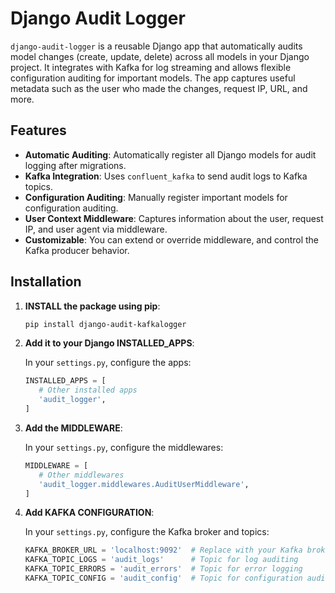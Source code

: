 # Django Audit Logger

`django-audit-logger` is a reusable Django app that automatically audits model changes (create, update, delete) across all models in your Django project. It integrates with Kafka for log streaming and allows flexible configuration auditing for important models. The app captures useful metadata such as the user who made the changes, request IP, URL, and more.

## Features

- **Automatic Auditing**: Automatically register all Django models for audit logging after migrations.
- **Kafka Integration**: Uses `confluent_kafka` to send audit logs to Kafka topics.
- **Configuration Auditing**: Manually register important models for configuration auditing.
- **User Context Middleware**: Captures information about the user, request IP, and user agent via middleware.
- **Customizable**: You can extend or override middleware, and control the Kafka producer behavior.

## Installation

1. **INSTALL the package using pip**:

   ```bash
   pip install django-audit-kafkalogger
   
2. **Add it to your Django INSTALLED_APPS**:

    In your `settings.py`, configure the apps:
    ```python
   INSTALLED_APPS = [
       # Other installed apps
       'audit_logger',
   ]

3. **Add the MIDDLEWARE**:

    In your `settings.py`, configure the middlewares:
    ```python
   MIDDLEWARE = [
       # Other middlewares
       'audit_logger.middlewares.AuditUserMiddleware',
   ]

4. **Add KAFKA CONFIGURATION**:
    
    In your `settings.py`, configure the Kafka broker and topics:
    ```python
    KAFKA_BROKER_URL = 'localhost:9092'  # Replace with your Kafka broker URL
    KAFKA_TOPIC_LOGS = 'audit_logs'      # Topic for log auditing
    KAFKA_TOPIC_ERRORS = 'audit_errors'  # Topic for error logging
    KAFKA_TOPIC_CONFIG = 'audit_config'  # Topic for configuration auditing


